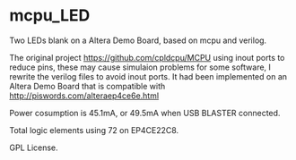 # mcpu_LED
Two LEDs blank on a Altera Demo Board, based on mcpu and verilog.

The original project https://github.com/cpldcpu/MCPU using inout ports to reduce pins, 
these may cause simulaion problems for some software, I rewrite the verilog 
files to avoid inout ports. It had been implemented on an Altera Demo Board that is 
compatible with http://piswords.com/alteraep4ce6e.html

Power cosumption is 45.1mA, or 49.5mA when USB BLASTER connected.

Total logic elements using 72 on EP4CE22C8. 

GPL License.
